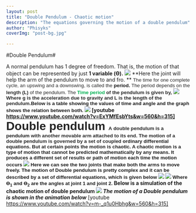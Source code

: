 ```yaml
---
layout: post
title: "Double Pendulum - Chaotic motion"
description: "The equations governing the motion of a double pendulum"
author: "Phisyks"
coverImg: "post-bg.jpg"

---
```


#Double Pendulum#

A normal pendulum has 1 degree of freedom. That is, the motion of that object can be represented by just **1 variable (ϴ).** ![](http://phisyks.files.wordpress.com/2015/09/091615_0748_doublependu1.png) **Here the joint will help the arm of the pendulum to move to and fro. ** <span style="font-family:Arial;font-size:10pt;"><span style="color:#252525;background-color:white;">The time for one complete cycle, an upswing and a downswing, is called the </span><span style="background-color:white;">**period<span style="color:#252525;">. </span>**<span style="color:#252525;">The period depends on the **length (L)** of the pendulum.</span> </span></span> <span style="color:#252525;font-family:Arial;font-size:10pt;background-color:white;">The <span style="color:#00b050;">**Time period **<span style="color:#252525;">of the pendulum is given by,</span> </span></span> ![](http://phisyks.files.wordpress.com/2015/09/091615_0748_doublependu2.png) <span style="color:#252525;font-family:Arial;font-size:10pt;background-color:white;"></span> <span style="color:#252525;font-family:Arial;font-size:10pt;background-color:white;">Where **g** is the acceleration due to gravity and **L** is the length of the pendulum.</span><span style="font-family:Arial;font-size:10pt;background-color:white;">**Below is a table showing the values of time and angle and the graph shows the relation between both.** </span> ![](http://phisyks.files.wordpress.com/2015/09/091615_0748_doublependu3.png) <span style="color:#252525;font-family:Arial;font-size:10pt;background-color:white;"></span> [youtube https://www.youtube.com/watch?v=ExYMfEsbYts&w=560&h=315] <span style="color:#252525;font-family:Arial;font-size:24pt;background-color:white;">**Double pendulum** </span> <span style="font-family:Arial;font-size:10pt;"><span style="color:#252525;background-color:white;">A **double pendulum** is a</span> <span style="background-color:white;">pendulum<span style="color:#252525;"> with another movable arm attached to its end. The motion of a double pendulum is governed by a set of coupled </span>ordinary differential equations. But at certain points the motion is **chaotic**.</span> </span> <span style="font-family:Arial;font-size:10pt;background-color:white;">A chaotic motion is a type of motion that cannot be predicted mathematically by any means. It produces a different set of results or path of motion each time the motion occurs </span> ![](http://phisyks.files.wordpress.com/2015/09/091615_0748_doublependu4.png) <span style="font-family:Arial;font-size:10pt;background-color:white;"></span> <span style="font-family:Arial;font-size:10pt;background-color:white;">Here we can see the two joints that make both the arms to move freely. The motion of Double pendulum is pretty complex and it can be described by a set of differential equations, which is given below </span> ![](http://phisyks.files.wordpress.com/2015/09/091615_0748_doublependu5.png) <span style="font-family:Arial;font-size:10pt;background-color:white;"></span> ![](http://phisyks.files.wordpress.com/2015/09/091615_0748_doublependu6.png) <span style="font-family:Arial;font-size:10pt;background-color:white;"></span> <span style="font-family:Arial;font-size:10pt;background-color:white;">Where ϴ<sub>1</sub> and ϴ<sub>2</sub> are the angles at joint 1 and joint 2. </span>**Below is a simulation of the chaotic motion of double pendulum** ![](http://phisyks.files.wordpress.com/2015/09/091615_0748_doublependu7.png) <span style="font-family:Arial;font-size:10pt;background-color:white;"></span> <span style="font-family:Arial;font-size:10pt;"><span style="color:#252525;background-color:white;">**_The motion of a Double pendulum is shown in the animation below_**</span> <span style="background-color:white;"></span> </span> [youtube https://www.youtube.com/watch?v=m-_q1u0Hbhg&w=560&h=315]